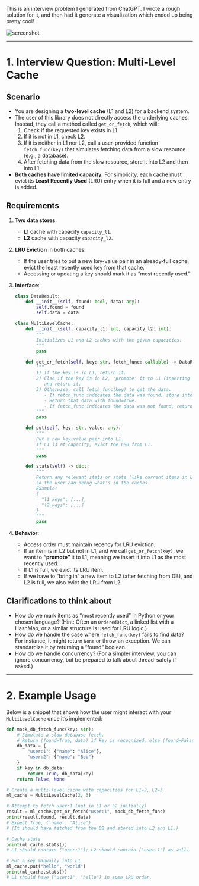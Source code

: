 This is an interview problem I generated from ChatGPT. I wrote a rough solution for it, and then had it generate a visualization which ended up being pretty cool!

![screenshot]("screenshot.png")

---

# 1. Interview Question: Multi-Level Cache

## Scenario

- You are designing a **two-level cache** (L1 and L2) for a backend system.
- The user of this library does not directly access the underlying caches. Instead, they call a method called `get_or_fetch`, which will:
    1. Check if the requested key exists in L1.
    2. If it is not in L1, check L2.
    3. If it is neither in L1 nor L2, call a user-provided function `fetch_func(key)` that simulates fetching data from a slow resource (e.g., a database).
    4. After fetching data from the slow resource, store it into L2 and then into L1.
- **Both caches have limited capacity.** For simplicity, each cache must evict its **Least Recently Used** (LRU) entry when it is full and a new entry is added.

## Requirements

1. **Two data stores**:
    - **L1** cache with capacity `capacity_l1`.
    - **L2** cache with capacity `capacity_l2`.
2. **LRU Eviction** in both caches:
    - If the user tries to put a new key-value pair in an already-full cache, evict the least recently used key from that cache.
    - Accessing or updating a key should mark it as “most recently used.”
3. **Interface**:
    
    ```python
    class DataResult:
        def __init__(self, found: bool, data: any):
            self.found = found
            self.data = data
    
    class MultiLevelCache:
        def __init__(self, capacity_l1: int, capacity_l2: int):
            """
            Initializes L1 and L2 caches with the given capacities.
            """
            pass
    
        def get_or_fetch(self, key: str, fetch_func: callable) -> DataResult:
            """
            1) If the key is in L1, return it.
            2) Else if the key is in L2, 'promote' it to L1 (inserting into L1 as the most recently used)
               and return it.
            3) Otherwise, call fetch_func(key) to get the data.
               - If fetch_func indicates the data was found, store into L2 first, then promote it into L1.
               - Return that data with found=True.
               - If fetch_func indicates the data was not found, return found=False.
            """
            pass
    
        def put(self, key: str, value: any):
            """
            Put a new key-value pair into L1. 
            If L1 is at capacity, evict the LRU from L1.
            """
            pass
    
        def stats(self) -> dict:
            """
            Return any relevant stats or state (like current items in L1 and L2) 
            so the user can debug what's in the caches.
            Example:
            {
              "l1_keys": [...],
              "l2_keys": [...]
            }
            """
            pass
    ```
    
4. **Behavior**:
    - Access order must maintain recency for LRU eviction.
    - If an item is in L2 but not in L1, and we call `get_or_fetch(key)`, we want to **“promote”** it to L1, meaning we insert it into L1 as the most recently used.
    - If L1 is full, we evict its LRU item.
    - If we have to “bring in” a new item to L2 (after fetching from DB), and L2 is full, we also evict the LRU from L2.

## Clarifications to think about

- How do we mark items as “most recently used” in Python or your chosen language? (Hint: Often an `OrderedDict`, a linked list with a HashMap, or a similar structure is used for LRU logic.)
- How do we handle the case where `fetch_func(key)` fails to find data? For instance, it might return `None` or throw an exception. We can standardize it by returning a “found” boolean.
- How do we handle concurrency? (For a simpler interview, you can ignore concurrency, but be prepared to talk about thread-safety if asked.)

---

# 2. Example Usage

Below is a snippet that shows how the user might interact with your `MultiLevelCache` once it’s implemented:

```python
def mock_db_fetch_func(key: str):
    # Simulate a slow database fetch. 
    # Return (found=True, data) if key is recognized, else (found=False, None)
    db_data = {
        "user:1": {"name": "Alice"},
        "user:2": {"name": "Bob"}
    }
    if key in db_data:
        return True, db_data[key]
    return False, None

# Create a multi-level cache with capacities for L1=2, L2=3
ml_cache = MultiLevelCache(2, 3)

# Attempt to fetch user:1 (not in L1 or L2 initially)
result = ml_cache.get_or_fetch("user:1", mock_db_fetch_func)
print(result.found, result.data) 
# Expect True, {'name': 'Alice'} 
# (It should have fetched from the DB and stored into L2 and L1.)

# Cache stats
print(ml_cache.stats())  
# L1 should contain ["user:1"]; L2 should contain ["user:1"] as well.

# Put a key manually into L1
ml_cache.put("hello", "world")
print(ml_cache.stats())
# L1 should have ["user:1", "hello"] in some LRU order.
```
